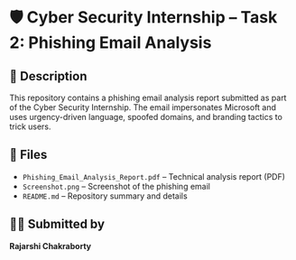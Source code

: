 # 🛡️ Cyber Security Internship – Task 2: Phishing Email Analysis

## 📄 Description

This repository contains a phishing email analysis report submitted as part of the Cyber Security Internship. The email impersonates Microsoft and uses urgency-driven language, spoofed domains, and branding tactics to trick users.

## 📁 Files

- `Phishing_Email_Analysis_Report.pdf` – Technical analysis report (PDF)
- `Screenshot.png` – Screenshot of the phishing email
- `README.md` – Repository summary and details

## 👨‍💻 Submitted by

**Rajarshi Chakraborty**
